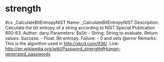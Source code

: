 # strength
#cs _CalculateBitEntropyNIST Name:               _CalculateBitEntropyNIST Description:        Calculate the bit entropy of a string according to NIST Special                     Publication 800-63. Author:             dany Parameters:         $sStr       - String: String to evaluate. Return values:      Success:    - Float: Bit entropy.                     Failure:    - 0 and sets @error Remarks:            This is the algorithm used in http://xkcd.com/936/. Link:               http://en.wikipedia.org/wiki/Password_strength#Human-generated_passwords
